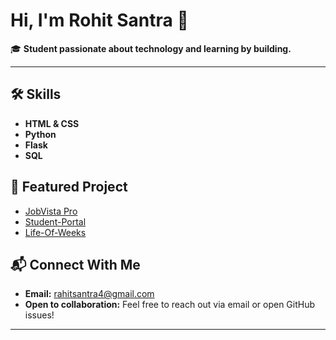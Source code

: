 # Hi, I'm Rohit Santra 👋

🎓 **Student passionate about technology and learning by building.**

---

## 🛠️ Skills

- **HTML & CSS**
- **Python**
- **Flask**
- **SQL**

## 🌟 Featured Project
- [JobVista Pro](https://github.com/rahitsantra/JobVista-Pro.git)
- [Student-Portal](https://github.com/rahitsantra/Student-Portal.git)
- [Life-Of-Weeks](https://github.com/rahitsantra/Life-Of-Weeks)

## 📬 Connect With Me

- **Email:** rahitsantra4@gmail.com
- **Open to collaboration:** Feel free to reach out via email or open GitHub issues!

---

<!--
✨ Always learning, always building!
-->
